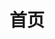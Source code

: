 ---
home: true
title: 首页
heroImage: /images/logo.webp
actions:
  - text: 立即下载
    link: https://gitee.com/qianlong323/qianlong323/releases/download/v33/app-release_v33.apk
    type: primary
    
  - text: 使用帮助
    link: /help.md
    type: second

features:
  - title: 简单
    details: 忘掉令人头疼的文件或代码，所有修改都是一键式的操作
  - title: 安全
    details: 完全没有封号的风险，也不会对设备性能造成任何影响
  - title: 全能
    details: 支持目前主流的大部分安卓设备无root修改

footer: Copyright © 2018-2024 MoY 
---